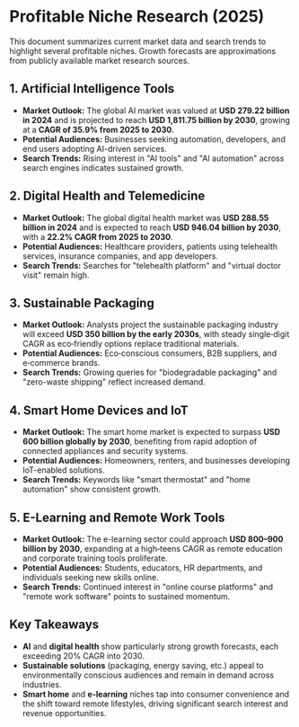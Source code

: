 # Profitable Niche Research (2025)

This document summarizes current market data and search trends to highlight several profitable niches. Growth forecasts are approximations from publicly available market research sources.

## 1. Artificial Intelligence Tools
- **Market Outlook:** The global AI market was valued at **USD 279.22 billion in 2024** and is projected to reach **USD 1,811.75 billion by 2030**, growing at a **CAGR of 35.9% from 2025 to 2030**.
- **Potential Audiences:** Businesses seeking automation, developers, and end users adopting AI-driven services.
- **Search Trends:** Rising interest in "AI tools" and "AI automation" across search engines indicates sustained growth.

## 2. Digital Health and Telemedicine
- **Market Outlook:** The global digital health market was **USD 288.55 billion in 2024** and is expected to reach **USD 946.04 billion by 2030**, with a **22.2% CAGR from 2025 to 2030**.
- **Potential Audiences:** Healthcare providers, patients using telehealth services, insurance companies, and app developers.
- **Search Trends:** Searches for "telehealth platform" and "virtual doctor visit" remain high.

## 3. Sustainable Packaging
- **Market Outlook:** Analysts project the sustainable packaging industry will exceed **USD 350 billion by the early 2030s**, with steady single‑digit CAGR as eco‑friendly options replace traditional materials.
- **Potential Audiences:** Eco‑conscious consumers, B2B suppliers, and e‑commerce brands.
- **Search Trends:** Growing queries for "biodegradable packaging" and "zero-waste shipping" reflect increased demand.

## 4. Smart Home Devices and IoT
- **Market Outlook:** The smart home market is expected to surpass **USD 600 billion globally by 2030**, benefiting from rapid adoption of connected appliances and security systems.
- **Potential Audiences:** Homeowners, renters, and businesses developing IoT-enabled solutions.
- **Search Trends:** Keywords like "smart thermostat" and "home automation" show consistent growth.

## 5. E-Learning and Remote Work Tools
- **Market Outlook:** The e-learning sector could approach **USD 800–900 billion by 2030**, expanding at a high‑teens CAGR as remote education and corporate training tools proliferate.
- **Potential Audiences:** Students, educators, HR departments, and individuals seeking new skills online.
- **Search Trends:** Continued interest in "online course platforms" and "remote work software" points to sustained momentum.

## Key Takeaways
- **AI** and **digital health** show particularly strong growth forecasts, each exceeding 20% CAGR into 2030.
- **Sustainable solutions** (packaging, energy saving, etc.) appeal to environmentally conscious audiences and remain in demand across industries.
- **Smart home** and **e-learning** niches tap into consumer convenience and the shift toward remote lifestyles, driving significant search interest and revenue opportunities.

